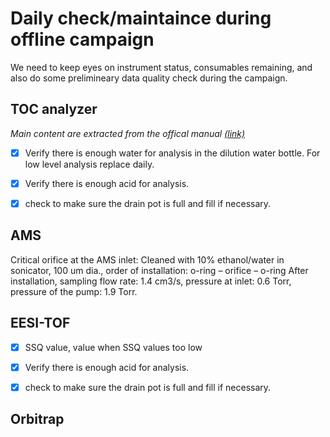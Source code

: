 # Daily check/maintaince during offline campaign

We need to keep eyes on instrument status, consumables remaining, and also do some prelimineary data quality check during the campaign.


## TOC analyzer

_Main content are extracted from the offical manual [(link)](https://www.ssi.shimadzu.com/sites/ssi.shimadzu.com/files/pim/pim_document_file/ssi/others/14854/TOC-L-Quick-Reference-Guide.pdf)_

 - [x] Verify there is enough water for analysis in the dilution water bottle. For low level analysis replace daily.
-  [x] Verify there is enough acid for analysis.
-  [x] check to make sure the drain pot is full and fill if necessary.




## AMS

Critical orifice at the AMS inlet:
Cleaned with 10% ethanol/water in sonicator, 100 um dia., order of installation: o-ring – orifice – o-ring
After installation, sampling flow rate: 1.4 cm3/s, pressure at inlet: 0.6 Torr, pressure of the pump: 1.9 Torr.

## EESI-TOF

 - [x] SSQ value, value
    when SSQ values too low
    
-  [x] Verify there is enough acid for analysis.
-  [x] check to make sure the drain pot is full and fill if necessary.



## Orbitrap

